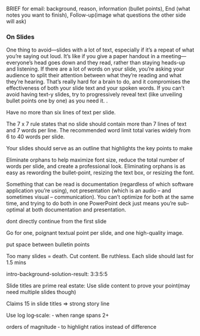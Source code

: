 BRIEF for email: background, reason, information (bullet points), End (what notes you want to finish), Follow-up(image what questions the other side will ask)

### On Slides

One thing to avoid—slides with a lot of text, especially if it’s a repeat of what you’re saying out loud. It’s like if you give a paper handout in a meeting—everyone’s head goes down and they read, rather than staying heads-up and listening. If there are a lot of words on your slide, you’re asking your audience to split their attention between what they’re reading and what they’re hearing. That’s really hard for a brain to do, and it compromises the effectiveness of both your slide text and your spoken words. If you can’t avoid having text-y slides, try to progressively reveal text (like unveiling bullet points one by one) as you need it.
.

Have no more than six lines of text per slide.

The 7 x 7 rule states that no slide should contain more than 7 lines of text and 7 words per line. The recommended word limit total varies widely from 6 to 40 words per slide.

 Your slides should serve as an outline that highlights the key points to make

  Eliminate orphans to help maximize font size, reduce the total number of words per slide, and create a professional look.  Eliminating orphans is as easy as rewording the bullet-point, resizing the text box, or resizing the font.

Something that can be read is documentation (regardless of which software application you’re using), not presentation (which is an audio – and sometimes visual – communication). You can’t optimize for both at the same time, and trying to do both in one PowerPoint deck just means you’re sub-optimal at both documentation and presentation.

dont directly continue from the first slide

Go for one, poignant textual point per slide, and one high-quality image.

put space between bulletin points

Too many slides = death. Cut content. Be ruthless. Each slide should last for 1.5 mins

intro-background-solution-result: 3:3:5:5

Slide titles are prime real estate: Use slide content to prove your point(may need multiple slides though)

Claims 15 in slide titles => strong story line

Use log log‐scale: ‐ when range spans 2+

orders of magnitude ‐ to highlight ratios instead of difference
